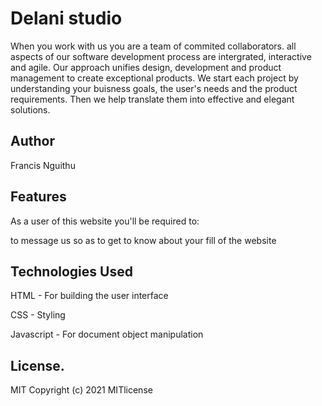 # Delani studio

When you work with us you are a team of commited collaborators. all aspects of our software development process are intergrated, interactive and agile. Our approach unifies design, development and product management to create exceptional products. We start each project by understanding your buisness goals, the user's needs and the product requirements. Then we help translate them into effective and elegant solutions.

## Author

Francis Nguithu

## Features

As a user of this website you'll be required to:

to message us so as to get to know about your fill of the website

## Technologies Used

HTML - For building the user interface

CSS - Styling

Javascript - For document object manipulation

## License.

MIT Copyright (c) 2021 MITlicense